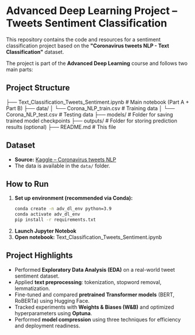 # Advanced Deep Learning Project – Tweets Sentiment Classification

This repository contains the code and resources for a sentiment classification project based on the **"Coronavirus tweets NLP - Text Classification"** dataset.

The project is part of the **Advanced Deep Learning** course and follows two main parts:


## Project Structure
├── Text_Classification_Tweets_Sentiment.ipynb # Main notebook (Part A + Part B)
├── data/
│ └── Corona_NLP_train.csv # Training data
│ └── Corona_NLP_test.csv # Testing data
├── models/ # Folder for saving trained model checkpoints
├── outputs/ # Folder for storing prediction results (optional)
├── README.md # This file


## Dataset

- **Source:** [Kaggle – Coronavirus tweets NLP](https://www.kaggle.com/datasets/datatattle/covid-19-nlp-text-classification)
- The data is available in the `data/` folder.


## How to Run

1. **Set up environment (recommended via Conda):**
   ```bash
   conda create -n adv_dl_env python=3.9
   conda activate adv_dl_env
   pip install -r requirements.txt
2. **Launch Jupyter Notebok**
3. **Open notebook:**
     Text_Classification_Tweets_Sentiment.ipynb
    

## Project Highlights

- Performed **Exploratory Data Analysis (EDA)** on a real-world tweet sentiment dataset.
- Applied **text preprocessing**: tokenization, stopword removal, lemmatization.
- Fine-tuned and compared **pretrained Transformer models** (BERT, RoBERTa) using Hugging Face.
- Tracked experiments with **Weights & Biases (W&B)** and optimized hyperparameters using **Optuna**.
- Performed **model compression** using three techniques for efficiency and deployment readiness.
